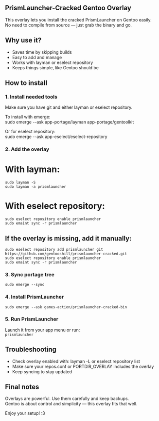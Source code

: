 ## PrismLauncher-Cracked Gentoo Overlay

This overlay lets you install the cracked PrismLauncher on Gentoo easily.  
No need to compile from source — just grab the binary and go.

## Why use it?

- Saves time by skipping builds  
- Easy to add and manage  
- Works with layman or eselect repository  
- Keeps things simple, like Gentoo should be

## How to install

### 1. Install needed tools

Make sure you have git and either layman or eselect repository.

To install with emerge:  
sudo emerge --ask app-portage/layman app-portage/gentoolkit

Or for eselect repository:  
sudo emerge --ask app-eselect/eselect-repository

### 2. Add the overlay

# With layman:  
```
sudo layman -S  
sudo layman -a prismlauncher
```

# With eselect repository:  
```
sudo eselect repository enable prismlauncher  
sudo emaint sync -r prismlauncher
```

## If the overlay is missing, add it manually:  
```
sudo eselect repository add prismlauncher git https://github.com/gentooshill/prismlauncher-cracked.git  
sudo eselect repository enable prismlauncher  
sudo emaint sync -r prismlauncher
```

### 3. Sync portage tree

`sudo emerge --sync`

### 4. Install PrismLauncher

`sudo emerge --ask games-action/prismlauncher-cracked-bin`

### 5. Run PrismLauncher

Launch it from your app menu or run:  
`prismlauncher`

## Troubleshooting

- Check overlay enabled with: layman -L or eselect repository list  
- Make sure your repos.conf or PORTDIR_OVERLAY includes the overlay  
- Keep syncing to stay updated

## Final notes

Overlays are powerful. Use them carefully and keep backups.  
Gentoo is about control and simplicity — this overlay fits that well.

Enjoy your setup! :3
